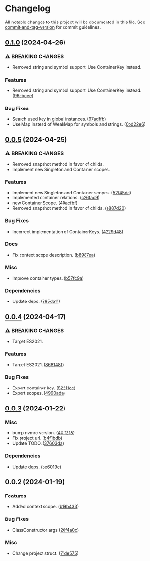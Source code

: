 # Changelog

All notable changes to this project will be documented in this file. See [commit-and-tag-version](https://github.com/absolute-version/commit-and-tag-version) for commit guidelines.

## [0.1.0](https://github.com/LzpTec/di/compare/v0.0.5...v0.1.0) (2024-04-26)


### ⚠ BREAKING CHANGES

* Removed string and symbol support. Use ContainerKey instead.

### Features

* Removed string and symbol support. Use ContainerKey instead. ([96ebcee](https://github.com/LzpTec/di/commit/96ebcee440a65f780680277607a21beeb09270fb))


### Bug Fixes

* Search used key in global instances. ([97adffb](https://github.com/LzpTec/di/commit/97adffbbf9f164afd4ce0d21686e611d989bfae1))
* Use Map instead of WeakMap for symbols and strings. ([0bd22e6](https://github.com/LzpTec/di/commit/0bd22e6c6f410ede25e8bbb01dce900bf0c5d1d9))

## [0.0.5](https://github.com/LzpTec/di/compare/v0.0.4...v0.0.5) (2024-04-25)


### ⚠ BREAKING CHANGES

* Removed snapshot method in favor of childs.
* Implement new Singleton and Container scopes.

### Features

* Implement new Singleton and Container scopes. ([52f45dd](https://github.com/LzpTec/di/commit/52f45dd6dd6a1f2197eccb3a74ee223017c5c240))
* Implemented container relations. ([c26fac9](https://github.com/LzpTec/di/commit/c26fac9b6a51d6324fae37fb1c28252f5c4a815a))
* new Container Scope. ([40acfbf](https://github.com/LzpTec/di/commit/40acfbfb7545c6867218f4336695974a1c50adcc))
* Removed snapshot method in favor of childs. ([e887d20](https://github.com/LzpTec/di/commit/e887d20704d6ff49c60ee595254292e7593e7adc))


### Bug Fixes

* Incorrect implementation of ContainerKeys<T>. ([4229d48](https://github.com/LzpTec/di/commit/4229d4874861f3137eb192f5144d79df620e1510))


### Docs

* Fix context scope description. ([b8987ea](https://github.com/LzpTec/di/commit/b8987ea80a49edc84875bcfd58c17ab0e6086f1e))


### Misc

* Improve container types. ([b57fc9a](https://github.com/LzpTec/di/commit/b57fc9aa8e6083da01ec95f1a98e046dcfe921d0))


### Dependencies

* Update deps. ([885da11](https://github.com/LzpTec/di/commit/885da11ab8d89c3b55a88519304c14b736f67e9e))

## [0.0.4](https://github.com/LzpTec/di/compare/v0.0.3...v0.0.4) (2024-04-17)


### ⚠ BREAKING CHANGES

* Target ES2021.

### Features

* Target ES2021. ([868148f](https://github.com/LzpTec/di/commit/868148fcc13a13b069b1572efb23441853318e75))


### Bug Fixes

* Export container key. ([52211ce](https://github.com/LzpTec/di/commit/52211cef8c858d5591ba946f1821a7a4224d2a5a))
* Export scopes. ([4990ada](https://github.com/LzpTec/di/commit/4990ada94acce23788d47ec85975d42204244c04))

## [0.0.3](https://github.com/LzpTec/di/compare/v0.0.2...v0.0.3) (2024-01-22)


### Misc

* bump nvmrc version. ([40ff218](https://github.com/LzpTec/di/commit/40ff218c78faf7d8d60fb1d74aa75dddbdd6b43b))
* Fix project url. ([b4f1bdb](https://github.com/LzpTec/di/commit/b4f1bdb7b406a4bb4e0f483e7156735090f7ac3c))
* Update TODO. ([37603da](https://github.com/LzpTec/di/commit/37603da3631e20370e49e5b32fd71f6a560cb9d8))


### Dependencies

* Update deps. ([be6019c](https://github.com/LzpTec/di/commit/be6019c1f3a59d1576a2f042609d4e575a362ec4))

## 0.0.2 (2024-01-19)


### Features

* Added context scope. ([b19b433](https://github.com/LzpTec/di/commit/b19b4338c4ce5a5467d122bffb6c7d9e4094c030))


### Bug Fixes

* ClassConstructor args ([20f4a0c](https://github.com/LzpTec/di/commit/20f4a0c7c7513203589b79f5a3a88c3efdc1e35f))


### Misc

* Change project struct. ([71de575](https://github.com/LzpTec/di/commit/71de575c91ba92dff9efe93947fa340dfd5c1456))
